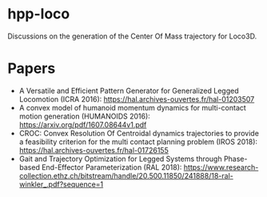 # hpp-loco
Discussions on the generation of the Center Of Mass trajectory for Loco3D.

# Papers
 - A Versatile and Efficient Pattern Generator for Generalized Legged Locomotion (ICRA 2016): https://hal.archives-ouvertes.fr/hal-01203507
 - A convex model of humanoid momentum dynamics for multi-contact motion generation (HUMANOIDS 2016): https://arxiv.org/pdf/1607.08644v1.pdf
  - CROC: Convex Resolution Of Centroidal dynamics trajectories to provide a feasibility criterion for the multi contact planning problem (IROS 2018): https://hal.archives-ouvertes.fr/hal-01726155
  - Gait and Trajectory Optimization for Legged Systems through Phase-based End-Effector Parameterization (RAL 2018): https://www.research-collection.ethz.ch/bitstream/handle/20.500.11850/241888/18-ral-winkler_.pdf?sequence=1
